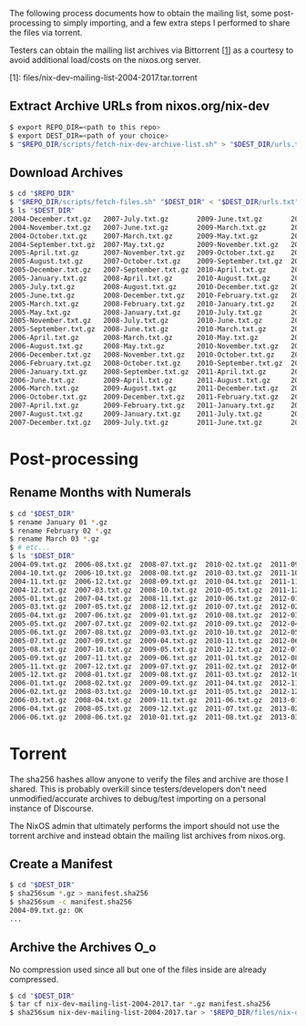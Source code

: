 The following process documents how to obtain the mailing list, some
post-processing to simply importing, and a few extra steps I performed to share
the files via torrent.

Testers can obtain the mailing list archives via Bittorrent
\[[1](files/nix-dev-mailing-list-2004-2017.tar.torrent)] as a courtesy to avoid
additional load/costs on the nixos.org server.

\[1]: files/nix-dev-mailing-list-2004-2017.tar.torrent

## Extract Archive URLs from nixos.org/nix-dev

```sh
$ export REPO_DIR=<path to this repo>
$ export DEST_DIR=<path of your choice>
$ "$REPO_DIR/scripts/fetch-nix-dev-archive-list.sh" > "$DEST_DIR/urls.txt"
```

## Download Archives

```sh
$ cd "$REPO_DIR"
$ "$REPO_DIR/scripts/fetch-files.sh" "$DEST_DIR" < "$DEST_DIR/urls.txt"
$ ls "$DEST_DIR"
2004-December.txt.gz   2007-July.txt.gz       2009-June.txt.gz       2011-March.txt.gz      2013-May.txt.gz        2015-November.txt.gz
2004-November.txt.gz   2007-June.txt.gz       2009-March.txt.gz      2011-May.txt.gz        2013-November.txt.gz   2015-October.txt.gz
2004-October.txt.gz    2007-March.txt.gz      2009-May.txt.gz        2011-November.txt.gz   2013-October.txt.gz    2015-September.txt.gz
2004-September.txt.gz  2007-May.txt.gz        2009-November.txt.gz   2011-October.txt.gz    2013-September.txt.gz  2016-April.txt.gz
2005-April.txt.gz      2007-November.txt.gz   2009-October.txt.gz    2011-September.txt.gz  2014-April.txt.gz      2016-August.txt.gz
2005-August.txt.gz     2007-October.txt.gz    2009-September.txt.gz  2012-April.txt.gz      2014-August.txt.gz     2016-December.txt.gz
2005-December.txt.gz   2007-September.txt.gz  2010-April.txt.gz      2012-August.txt.gz     2014-December.txt.gz   2016-February.txt.gz
2005-January.txt.gz    2008-April.txt.gz      2010-August.txt.gz     2012-December.txt.gz   2014-February.txt.gz   2016-January.txt.gz
2005-July.txt.gz       2008-August.txt.gz     2010-December.txt.gz   2012-February.txt.gz   2014-January.txt.gz    2016-July.txt.gz
2005-June.txt.gz       2008-December.txt.gz   2010-February.txt.gz   2012-January.txt.gz    2014-July.txt.gz       2016-June.txt.gz
2005-March.txt.gz      2008-February.txt.gz   2010-January.txt.gz    2012-July.txt.gz       2014-June.txt.gz       2016-March.txt.gz
2005-May.txt.gz        2008-January.txt.gz    2010-July.txt.gz       2012-June.txt.gz       2014-March.txt.gz      2016-May.txt.gz
2005-November.txt.gz   2008-July.txt.gz       2010-June.txt.gz       2012-March.txt.gz      2014-May.txt.gz        2016-November.txt.gz
2005-September.txt.gz  2008-June.txt.gz       2010-March.txt.gz      2012-May.txt.gz        2014-November.txt.gz   2016-October.txt.gz
2006-April.txt.gz      2008-March.txt.gz      2010-May.txt.gz        2012-November.txt.gz   2014-October.txt.gz    2016-September.txt.gz
2006-August.txt.gz     2008-May.txt.gz        2010-November.txt.gz   2012-October.txt.gz    2014-September.txt.gz  2017-April.txt.gz
2006-December.txt.gz   2008-November.txt.gz   2010-October.txt.gz    2012-September.txt.gz  2015-April.txt.gz      2017-February.txt.gz
2006-February.txt.gz   2008-October.txt.gz    2010-September.txt.gz  2013-April.txt.gz      2015-August.txt.gz     2017-January.txt.gz
2006-January.txt.gz    2008-September.txt.gz  2011-April.txt.gz      2013-August.txt.gz     2015-December.txt.gz   2017-July.txt.gz
2006-June.txt.gz       2009-April.txt.gz      2011-August.txt.gz     2013-December.txt.gz   2015-February.txt.gz   2017-June.txt.gz
2006-March.txt.gz      2009-August.txt.gz     2011-December.txt.gz   2013-February.txt.gz   2015-January.txt.gz    2017-March.txt.gz
2006-October.txt.gz    2009-December.txt.gz   2011-February.txt.gz   2013-January.txt.gz    2015-July.txt.gz       2017-May.txt.gz
2007-April.txt.gz      2009-February.txt.gz   2011-January.txt.gz    2013-July.txt.gz       2015-June.txt.gz       urls.txt
2007-August.txt.gz     2009-January.txt.gz    2011-July.txt.gz       2013-June.txt.gz       2015-March.txt.gz
2007-December.txt.gz   2009-July.txt.gz       2011-June.txt.gz       2013-March.txt.gz      2015-May.txt.gz
```

# Post-processing

## Rename Months with Numerals

```sh
$ cd "$DEST_DIR"
$ rename January 01 *.gz
$ rename February 02 *.gz
$ rename March 03 *.gz
$ # etc...
$ ls "$DEST_DIR"
2004-09.txt.gz  2006-08.txt.gz  2008-07.txt.gz  2010-02.txt.gz  2011-09.txt.gz  2013-04.txt.gz  2014-11.txt.gz  2016-06.txt.gz
2004-10.txt.gz  2006-10.txt.gz  2008-08.txt.gz  2010-03.txt.gz  2011-10.txt.gz  2013-05.txt.gz  2014-12.txt.gz  2016-07.txt.gz
2004-11.txt.gz  2006-12.txt.gz  2008-09.txt.gz  2010-04.txt.gz  2011-11.txt.gz  2013-06.txt.gz  2015-01.txt.gz  2016-08.txt.gz
2004-12.txt.gz  2007-03.txt.gz  2008-10.txt.gz  2010-05.txt.gz  2011-12.txt.gz  2013-07.txt.gz  2015-02.txt.gz  2016-09.txt.gz
2005-01.txt.gz  2007-04.txt.gz  2008-11.txt.gz  2010-06.txt.gz  2012-01.txt.gz  2013-08.txt.gz  2015-03.txt.gz  2016-10.txt.gz
2005-03.txt.gz  2007-05.txt.gz  2008-12.txt.gz  2010-07.txt.gz  2012-02.txt.gz  2013-09.txt.gz  2015-04.txt.gz  2016-11.txt.gz
2005-04.txt.gz  2007-06.txt.gz  2009-01.txt.gz  2010-08.txt.gz  2012-03.txt.gz  2013-10.txt.gz  2015-05.txt.gz  2016-12.txt.gz
2005-05.txt.gz  2007-07.txt.gz  2009-02.txt.gz  2010-09.txt.gz  2012-04.txt.gz  2013-11.txt.gz  2015-06.txt.gz  2017-01.txt.gz
2005-06.txt.gz  2007-08.txt.gz  2009-03.txt.gz  2010-10.txt.gz  2012-05.txt.gz  2013-12.txt.gz  2015-07.txt.gz  2017-02.txt.gz
2005-07.txt.gz  2007-09.txt.gz  2009-04.txt.gz  2010-11.txt.gz  2012-06.txt.gz  2014-01.txt.gz  2015-08.txt.gz  2017-03.txt.gz
2005-08.txt.gz  2007-10.txt.gz  2009-05.txt.gz  2010-12.txt.gz  2012-07.txt.gz  2014-02.txt.gz  2015-09.txt.gz  2017-04.txt.gz
2005-09.txt.gz  2007-11.txt.gz  2009-06.txt.gz  2011-01.txt.gz  2012-08.txt.gz  2014-03.txt.gz  2015-10.txt.gz  2017-05.txt.gz
2005-11.txt.gz  2007-12.txt.gz  2009-07.txt.gz  2011-02.txt.gz  2012-09.txt.gz  2014-04.txt.gz  2015-11.txt.gz  2017-06.txt.gz
2005-12.txt.gz  2008-01.txt.gz  2009-08.txt.gz  2011-03.txt.gz  2012-10.txt.gz  2014-05.txt.gz  2015-12.txt.gz  2017-07.txt.gz
2006-01.txt.gz  2008-02.txt.gz  2009-09.txt.gz  2011-04.txt.gz  2012-11.txt.gz  2014-06.txt.gz  2016-01.txt.gz  urls.txt
2006-02.txt.gz  2008-03.txt.gz  2009-10.txt.gz  2011-05.txt.gz  2012-12.txt.gz  2014-07.txt.gz  2016-02.txt.gz
2006-03.txt.gz  2008-04.txt.gz  2009-11.txt.gz  2011-06.txt.gz  2013-01.txt.gz  2014-08.txt.gz  2016-03.txt.gz
2006-04.txt.gz  2008-05.txt.gz  2009-12.txt.gz  2011-07.txt.gz  2013-02.txt.gz  2014-09.txt.gz  2016-04.txt.gz
2006-06.txt.gz  2008-06.txt.gz  2010-01.txt.gz  2011-08.txt.gz  2013-03.txt.gz  2014-10.txt.gz  2016-05.txt.gz
```

# Torrent

The sha256 hashes allow anyone to verify the files and archive are those I
shared.  This is probably overkill since testers/developers don't need
unmodified/accurate archives to debug/test importing on a personal instance of
Discourse.

The NixOS admin that ultimately performs the import should not use the torrent
archive and instead obtain the mailing list archives from nixos.org.

## Create a Manifest

```sh
$ cd "$DEST_DIR"
$ sha256sum *.gz > manifest.sha256
$ sha256sum -c manifest.sha256
2004-09.txt.gz: OK
...
```

## Archive the Archives O_o

No compression used since all but one of the files inside are already compressed.

```sh
$ cd "$DEST_DIR"
$ tar cf nix-dev-mailing-list-2004-2017.tar *.gz manifest.sha256
$ sha256sum nix-dev-mailing-list-2004-2017.tar > "$REPO_DIR/files/nix-dev-mailing-list-2004-2017.tar.sha256"
```
